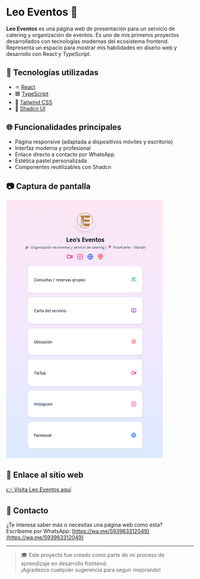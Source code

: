 # Leo Eventos 🎉

**Leo Eventos** es una página web de presentación para un servicio de catering y organización de eventos. Es uno de mis primeros proyectos desarrollados con tecnologías modernas del ecosistema frontend. Representa un espacio para mostrar mis habilidades en diseño web y desarrollo con React y TypeScript.

## 🚀 Tecnologías utilizadas

- ⚛️ [React](https://react.dev/)
- 🟦 [TypeScript](https://www.typescriptlang.org/)
- 🎨 [Tailwind CSS](https://tailwindcss.com/)
- 🧩 [Shadcn UI](https://ui.shadcn.com/)

## 🌐 Funcionalidades principales

- Página responsive (adaptada a dispositivos móviles y escritorio)
- Interfaz moderna y profesional
- Enlace directo a contacto por WhatsApp
- Estética pastel personalizada
- Componentes reutilizables con Shadcn

## 📷 Captura de pantalla

![alt text](image.png)

## 🔗 Enlace al sitio web

[👉 Visita Leo Eventos aquí](https://tuusuario.github.io/nombre-del-repositorio)

## 📱 Contacto

¿Te interesa saber más o necesitas una página web como esta?  
Escríbeme por WhatsApp: [https://wa.me/593963312049](https://wa.me/593963312049)

---

> 🎓 Este proyecto fue creado como parte de mi proceso de aprendizaje en desarrollo frontend.  
> ¡Agradezco cualquier sugerencia para seguir mejorando!
